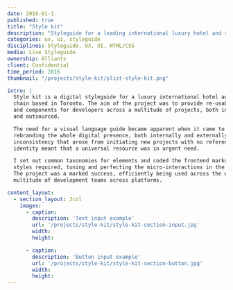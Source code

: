 ```yaml
---
date: 2016-01-1
published: true
title: "Style kit"
description: "Styleguide for a leading international luxury hotel and resort chain"
categories: ux, ui, styleguide
disciplines: Styleguide, UX, UI, HTML/CSS
media: Live Styleguide
ownership: Alliants
client: Confidential
time_period: 2016
thumbnail: "/projects/style-kit/plist-style-kit.png"

intro: |
  Style kit is a digital styleguide for a luxury international hotel and resort
  chain based in Toronto. The aim of the project was to provide re-usable styles
  and components for developers across a multitude of projects, both internal
  and outsourced.

  The need for a visual language guide became apparent when it came to
  rebranding the whole digital presence, both internally and externally. The
  inconsistency that arose from initiating new projects with no reference for
  identity meant that a universal resource was in urgent need.

  I set out common taxonomies for elements and coded the frontend markup and
  styles required, tuning and perfecting the micro-interactions in the process.
  The project was a marked success, efficiently being used across the world by a
  multitude of development teams across platforms.

content_layout:
  - section_layout: 2col
    images:
      - caption:
        description: 'Text input example'
        url: '/projects/style-kit/style-kit-section-input.jpg'
        width:
        height:

      - caption:
        description: 'Button input example'
        url: '/projects/style-kit/style-kit-section-button.jpg'
        width:
        height:
---
```

